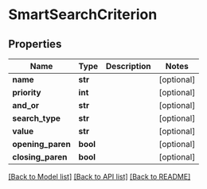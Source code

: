 # SmartSearchCriterion

## Properties
Name | Type | Description | Notes
------------ | ------------- | ------------- | -------------
**name** | **str** |  | [optional] 
**priority** | **int** |  | [optional] 
**and_or** | **str** |  | [optional] 
**search_type** | **str** |  | [optional] 
**value** | **str** |  | [optional] 
**opening_paren** | **bool** |  | [optional] 
**closing_paren** | **bool** |  | [optional] 

[[Back to Model list]](../README.md#documentation-for-models) [[Back to API list]](../README.md#documentation-for-api-endpoints) [[Back to README]](../README.md)


